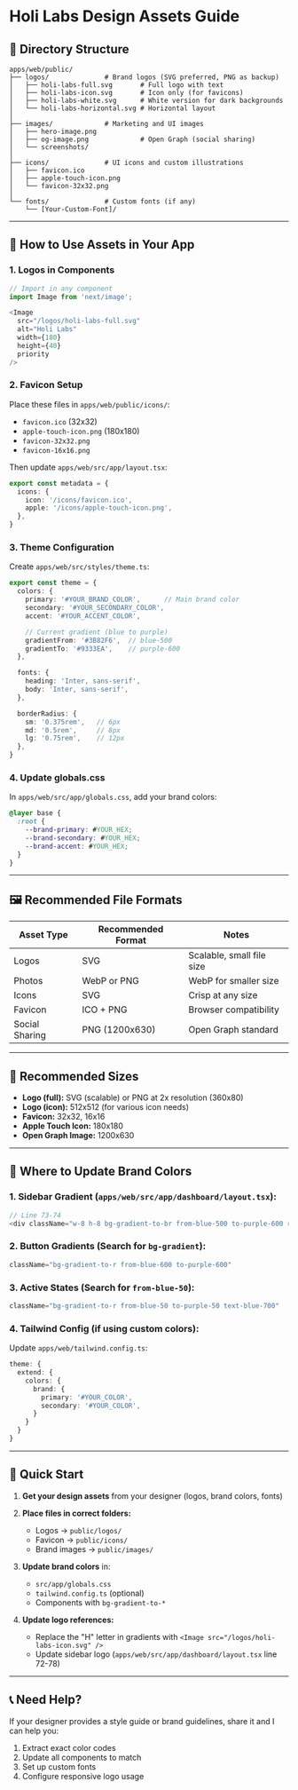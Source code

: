 # Holi Labs Design Assets Guide

## 📁 Directory Structure

```
apps/web/public/
├── logos/              # Brand logos (SVG preferred, PNG as backup)
│   ├── holi-labs-full.svg       # Full logo with text
│   ├── holi-labs-icon.svg       # Icon only (for favicons)
│   ├── holi-labs-white.svg      # White version for dark backgrounds
│   └── holi-labs-horizontal.svg # Horizontal layout
│
├── images/             # Marketing and UI images
│   ├── hero-image.png
│   ├── og-image.png             # Open Graph (social sharing)
│   └── screenshots/
│
├── icons/              # UI icons and custom illustrations
│   ├── favicon.ico
│   ├── apple-touch-icon.png
│   └── favicon-32x32.png
│
└── fonts/              # Custom fonts (if any)
    └── [Your-Custom-Font]/
```

---

## 🎨 How to Use Assets in Your App

### 1. **Logos in Components**

```typescript
// Import in any component
import Image from 'next/image';

<Image
  src="/logos/holi-labs-full.svg"
  alt="Holi Labs"
  width={180}
  height={40}
  priority
/>
```

### 2. **Favicon Setup**

Place these files in `apps/web/public/icons/`:
- `favicon.ico` (32x32)
- `apple-touch-icon.png` (180x180)
- `favicon-32x32.png`
- `favicon-16x16.png`

Then update `apps/web/src/app/layout.tsx`:

```typescript
export const metadata = {
  icons: {
    icon: '/icons/favicon.ico',
    apple: '/icons/apple-touch-icon.png',
  },
}
```

### 3. **Theme Configuration**

Create `apps/web/src/styles/theme.ts`:

```typescript
export const theme = {
  colors: {
    primary: '#YOUR_BRAND_COLOR',      // Main brand color
    secondary: '#YOUR_SECONDARY_COLOR',
    accent: '#YOUR_ACCENT_COLOR',

    // Current gradient (blue to purple)
    gradientFrom: '#3B82F6',  // blue-500
    gradientTo: '#9333EA',    // purple-600
  },

  fonts: {
    heading: 'Inter, sans-serif',
    body: 'Inter, sans-serif',
  },

  borderRadius: {
    sm: '0.375rem',   // 6px
    md: '0.5rem',     // 8px
    lg: '0.75rem',    // 12px
  },
}
```

### 4. **Update globals.css**

In `apps/web/src/app/globals.css`, add your brand colors:

```css
@layer base {
  :root {
    --brand-primary: #YOUR_HEX;
    --brand-secondary: #YOUR_HEX;
    --brand-accent: #YOUR_HEX;
  }
}
```

---

## 🖼️ Recommended File Formats

| Asset Type | Recommended Format | Notes |
|------------|-------------------|-------|
| Logos | SVG | Scalable, small file size |
| Photos | WebP or PNG | WebP for smaller size |
| Icons | SVG | Crisp at any size |
| Favicon | ICO + PNG | Browser compatibility |
| Social Sharing | PNG (1200x630) | Open Graph standard |

---

## 📐 Recommended Sizes

- **Logo (full):** SVG (scalable) or PNG at 2x resolution (360x80)
- **Logo (icon):** 512x512 (for various icon needs)
- **Favicon:** 32x32, 16x16
- **Apple Touch Icon:** 180x180
- **Open Graph Image:** 1200x630

---

## 🎨 Where to Update Brand Colors

### 1. **Sidebar Gradient** (`apps/web/src/app/dashboard/layout.tsx`):
```typescript
// Line 73-74
<div className="w-8 h-8 bg-gradient-to-br from-blue-500 to-purple-600 rounded-lg">
```

### 2. **Button Gradients** (Search for `bg-gradient`):
```typescript
className="bg-gradient-to-r from-blue-600 to-purple-600"
```

### 3. **Active States** (Search for `from-blue-50`):
```typescript
className="bg-gradient-to-r from-blue-50 to-purple-50 text-blue-700"
```

### 4. **Tailwind Config** (if using custom colors):
Update `apps/web/tailwind.config.ts`:

```typescript
theme: {
  extend: {
    colors: {
      brand: {
        primary: '#YOUR_COLOR',
        secondary: '#YOUR_COLOR',
      }
    }
  }
}
```

---

## 🚀 Quick Start

1. **Get your design assets** from your designer (logos, brand colors, fonts)

2. **Place files in correct folders:**
   - Logos → `public/logos/`
   - Favicon → `public/icons/`
   - Brand images → `public/images/`

3. **Update brand colors** in:
   - `src/app/globals.css`
   - `tailwind.config.ts` (optional)
   - Components with `bg-gradient-to-*`

4. **Update logo references:**
   - Replace the "H" letter in gradients with `<Image src="/logos/holi-labs-icon.svg" />`
   - Update sidebar logo (`apps/web/src/app/dashboard/layout.tsx` line 72-78)

---

## 📞 Need Help?

If your designer provides a style guide or brand guidelines, share it and I can help you:
1. Extract exact color codes
2. Update all components to match
3. Set up custom fonts
4. Configure responsive logo usage
